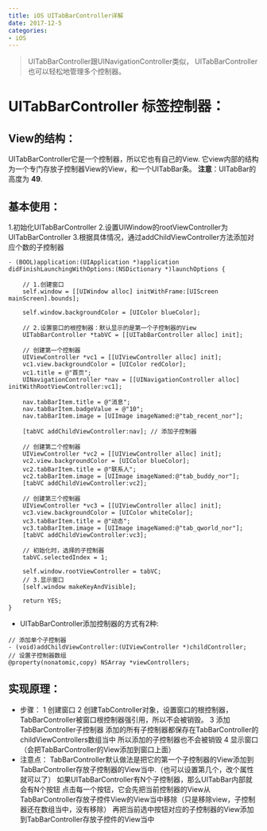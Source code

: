 ```yaml
---
title: iOS UITabBarController详解
date: 2017-12-5
categories:
- iOS
---
```


>UITabBarController跟UINavigationController类似，
UITabBarController也可以轻松地管理多个控制器。

# UITabBarController 标签控制器：

## View的结构：
UITabBarController它是一个控制器，所以它也有自己的View.
它view内部的结构为一个专门存放子控制器View的View，和一个UITabBar条。
**注意**：UITabBar的高度为 **49**.

## 基本使用：
1.初始化UITabBarController
2.设置UIWindow的rootViewController为UITabBarController
3.根据具体情况，通过addChildViewController方法添加对应个数的子控制器

```objc
- (BOOL)application:(UIApplication *)application didFinishLaunchingWithOptions:(NSDictionary *)launchOptions {

    // 1.创建窗口
    self.window = [[UIWindow alloc] initWithFrame:[UIScreen mainScreen].bounds];

    self.window.backgroundColor = [UIColor blueColor];

    // 2.设置窗口的根控制器：默认显示的是第一个子控制器的View
    UITabBarController *tabVC = [[UITabBarController alloc] init];

    // 创建第一个控制器
    UIViewController *vc1 = [[UIViewController alloc] init];
    vc1.view.backgroundColor = [UIColor redColor];
    vc1.title = @"首页";
    UINavigationController *nav = [[UINavigationController alloc] initWithRootViewController:vc1];

    nav.tabBarItem.title = @"消息";
    nav.tabBarItem.badgeValue = @"10";
    nav.tabBarItem.image = [UIImage imageNamed:@"tab_recent_nor"];

    [tabVC addChildViewController:nav]; // 添加子控制器

    // 创建第二个控制器
    UIViewController *vc2 = [[UIViewController alloc] init];
    vc2.view.backgroundColor = [UIColor blueColor];
    vc2.tabBarItem.title = @"联系人";
    vc2.tabBarItem.image = [UIImage imageNamed:@"tab_buddy_nor"];
    [tabVC addChildViewController:vc2];

    // 创建第三个控制器
    UIViewController *vc3 = [[UIViewController alloc] init];
    vc3.view.backgroundColor = [UIColor whiteColor];
    vc3.tabBarItem.title = @"动态";
    vc3.tabBarItem.image = [UIImage imageNamed:@"tab_qworld_nor"];
    [tabVC addChildViewController:vc3];

    // 初始化时，选择的子控制器
    tabVC.selectedIndex = 1;

    self.window.rootViewController = tabVC;
    // 3.显示窗口
    [self.window makeKeyAndVisible];

    return YES;
}
```

- UITabBarController添加控制器的方式有2种:

```objc
// 添加单个子控制器
- (void)addChildViewController:(UIViewController *)childController;
// 设置子控制器数组
@property(nonatomic,copy) NSArray *viewControllers;
```


## 实现原理：
- 步骤：
1 创建窗口
2 创建TabController对象，设置窗口的根控制器，
TabBarController被窗口根控制器强引用，所以不会被销毁。
3 添加TabBarController子控制器
添加的所有子控制器都保存在TabBarController的childViewControllers数组当中
所以添加的子控制器也不会被销毁
4 显示窗口（会把TabBarController的View添加到窗口上面）
- 注意点：
TabBarController默认做法是把它的第一个子控制器的View添加到TabBarController存放子控制器的View当中.（也可以设置第几个，改个属性就可以了）
如果UITabBarController有N个子控制器，那么UITabBar内部就会有N个按钮
点击每一个按钮，它会先把当前控制器的View从TabBarController存放子控件View的View当中移除（只是移除view，子控制器还在数组当中，没有移除）
再把当前选中按钮对应的子控制器的View添加到TabBarController存放子控件的View当中
